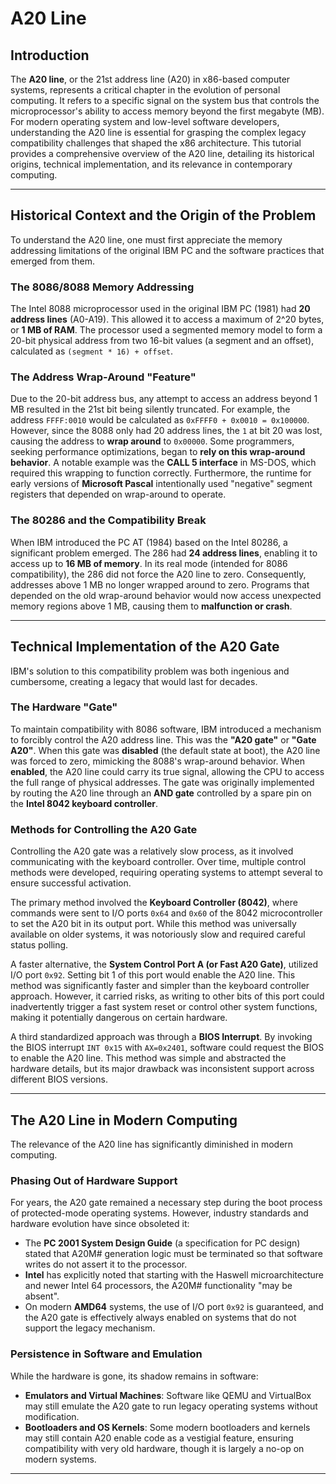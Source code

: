 # A20 Line

## Introduction

The **A20 line**, or the 21st address line (A20) in x86-based computer systems, represents a critical chapter in the evolution of personal computing. It refers to a specific signal on the system bus that controls the microprocessor's ability to access memory beyond the first megabyte (MB). For modern operating system and low-level software developers, understanding the A20 line is essential for grasping the complex legacy compatibility challenges that shaped the x86 architecture. This tutorial provides a comprehensive overview of the A20 line, detailing its historical origins, technical implementation, and its relevance in contemporary computing.

---

## Historical Context and the Origin of the Problem

To understand the A20 line, one must first appreciate the memory addressing limitations of the original IBM PC and the software practices that emerged from them.

### The 8086/8088 Memory Addressing

The Intel 8088 microprocessor used in the original IBM PC (1981) had **20 address lines** (A0-A19). This allowed it to access a maximum of 2^20 bytes, or **1 MB of RAM**. The processor used a segmented memory model to form a 20-bit physical address from two 16-bit values (a segment and an offset), calculated as `(segment * 16) + offset`.

### The Address Wrap-Around "Feature"

Due to the 20-bit address bus, any attempt to access an address beyond 1 MB resulted in the 21st bit being silently truncated. For example, the address `FFFF:0010` would be calculated as `0xFFFF0 + 0x0010 = 0x100000`. However, since the 8088 only had 20 address lines, the `1` at bit 20 was lost, causing the address to **wrap around** to `0x00000`. Some programmers, seeking performance optimizations, began to **rely on this wrap-around behavior**. A notable example was the **CALL 5 interface** in MS-DOS, which required this wrapping to function correctly. Furthermore, the runtime for early versions of **Microsoft Pascal** intentionally used "negative" segment registers that depended on wrap-around to operate.

### The 80286 and the Compatibility Break

When IBM introduced the PC AT (1984) based on the Intel 80286, a significant problem emerged. The 286 had **24 address lines**, enabling it to access up to **16 MB of memory**. In its real mode (intended for 8086 compatibility), the 286 did not force the A20 line to zero. Consequently, addresses above 1 MB no longer wrapped around to zero. Programs that depended on the old wrap-around behavior would now access unexpected memory regions above 1 MB, causing them to **malfunction or crash**.

---

## Technical Implementation of the A20 Gate

IBM's solution to this compatibility problem was both ingenious and cumbersome, creating a legacy that would last for decades.

### The Hardware "Gate"

To maintain compatibility with 8086 software, IBM introduced a mechanism to forcibly control the A20 address line. This was the **"A20 gate"** or **"Gate A20"**. When this gate was **disabled** (the default state at boot), the A20 line was forced to zero, mimicking the 8088's wrap-around behavior. When **enabled**, the A20 line could carry its true signal, allowing the CPU to access the full range of physical addresses. The gate was originally implemented by routing the A20 line through an **AND gate** controlled by a spare pin on the **Intel 8042 keyboard controller**.

### Methods for Controlling the A20 Gate

Controlling the A20 gate was a relatively slow process, as it involved communicating with the keyboard controller. Over time, multiple control methods were developed, requiring operating systems to attempt several to ensure successful activation.

The primary method involved the **Keyboard Controller (8042)**, where commands were sent to I/O ports `0x64` and `0x60` of the 8042 microcontroller to set the A20 bit in its output port. While this method was universally available on older systems, it was notoriously slow and required careful status polling.

A faster alternative, the **System Control Port A (or Fast A20 Gate)**, utilized I/O port `0x92`. Setting bit 1 of this port would enable the A20 line. This method was significantly faster and simpler than the keyboard controller approach. However, it carried risks, as writing to other bits of this port could inadvertently trigger a fast system reset or control other system functions, making it potentially dangerous on certain hardware.

A third standardized approach was through a **BIOS Interrupt**. By invoking the BIOS interrupt `INT 0x15` with `AX=0x2401`, software could request the BIOS to enable the A20 line. This method was simple and abstracted the hardware details, but its major drawback was inconsistent support across different BIOS versions.

---

## The A20 Line in Modern Computing

The relevance of the A20 line has significantly diminished in modern computing.

### Phasing Out of Hardware Support

For years, the A20 gate remained a necessary step during the boot process of protected-mode operating systems. However, industry standards and hardware evolution have since obsoleted it:

- The **PC 2001 System Design Guide** (a specification for PC design) stated that A20M# generation logic must be terminated so that software writes do not assert it to the processor.
- **Intel** has explicitly noted that starting with the Haswell microarchitecture and newer Intel 64 processors, the A20M# functionality "may be absent".
- On modern **AMD64** systems, the use of I/O port `0x92` is guaranteed, and the A20 gate is effectively always enabled on systems that do not support the legacy mechanism.

### Persistence in Software and Emulation

While the hardware is gone, its shadow remains in software:

- **Emulators and Virtual Machines**: Software like QEMU and VirtualBox may still emulate the A20 gate to run legacy operating systems without modification.
- **Bootloaders and OS Kernels**: Some modern bootloaders and kernels may still contain A20 enable code as a vestigial feature, ensuring compatibility with very old hardware, though it is largely a no-op on modern systems.

---
